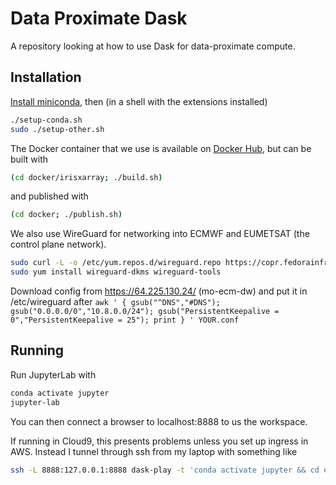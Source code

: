 # Data Proximate Dask

A repository looking at how to use Dask for data-proximate compute.

## Installation

[Install miniconda](https://docs.conda.io/en/latest/miniconda.html), then (in a shell with the extensions installed)

```bash
./setup-conda.sh
sudo ./setup-other.sh
```

The Docker container that we use is available on [Docker Hub](https://hub.docker.com/repository/docker/dmcg/irisxarray), but can be built with 

```bash
(cd docker/irisxarray; ./build.sh)
```

and published with

```bash
(cd docker; ./publish.sh)
```

We also use WireGuard for networking into ECMWF and EUMETSAT (the control plane network).

```bash
sudo curl -L -o /etc/yum.repos.d/wireguard.repo https://copr.fedorainfracloud.org/coprs/jdoss/wireguard/repo/epel-7/jdoss-wireguard-epel-7.repo
sudo yum install wireguard-dkms wireguard-tools
```

Download config from https://64.225.130.24/ (mo-ecm-dw) and put it in /etc/wireguard
after `awk ' { gsub("^DNS","#DNS"); gsub("0.0.0.0/0","10.8.0.0/24"); gsub("PersistentKeepalive = 0","PersistentKeepalive = 25"); print } ' YOUR.conf`


## Running

Run JupyterLab with 

```bash
conda activate jupyter
jupyter-lab
```

You can then connect a browser to localhost:8888 to us the workspace.

If running in Cloud9, this presents problems unless you set up ingress in AWS.
Instead I tunnel through ssh from my laptop with something like

```bash
ssh -L 8888:127.0.0.1:8888 dask-play -t 'conda activate jupyter && cd environment && jupyter-lab --no-browser'
```

